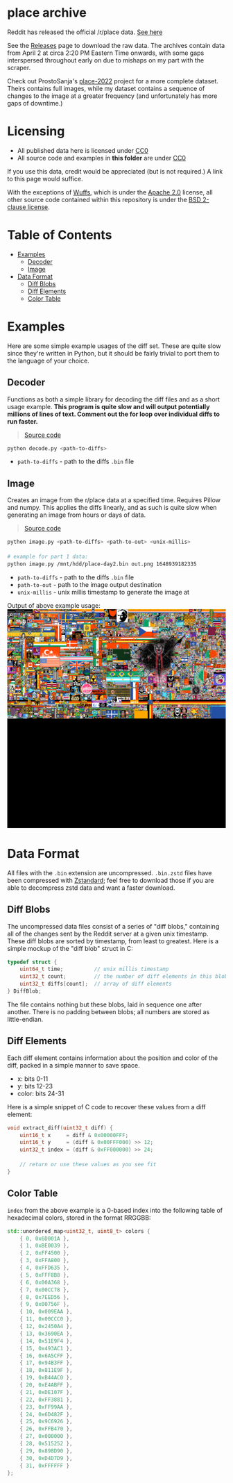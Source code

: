 # place archive

Reddit has released the official /r/place data.
[See here](https://www.reddit.com/r/place/comments/txvk2d/rplace_datasets_april_fools_2022/)

See the [Releases](https://github.com/woofdoggo/placeclient/releases) page to
download the raw data. The archives contain data from April 2 at circa 2:20 PM
Eastern Time onwards, with some gaps interspersed throughout early on due to
mishaps on my part with the scraper.

Check out ProstoSanja's [place-2022](https://github.com/ProstoSanja/place-2022)
project for a more complete dataset. Theirs contains full images, while my
dataset contains a sequence of changes to the image at a greater frequency
(and unfortunately has more gaps of downtime.)

# Licensing

- All published data here is licensed under [CC0](https://github.com/woofdoggo/placeclient/blob/main/LICENSE-CC0)
- All source code and examples in **this folder** are under [CC0](https://github.com/woofdoggo/placeclient/blob/main/LICENSE-CC0)

If you use this data, credit would be appreciated (but is not required.)
A link to this page would suffice.

With the exceptions of [Wuffs](https://github.com/woofdoggo/placeclient/blob/main/preprocessor/wuffs.c),
which is under the [Apache 2.0](https://github.com/woofdoggo/placeclient/blob/main/LICENSE-WUFFS)
license, all other source code contained within this repository is under the
[BSD 2-clause license](https://github.com/woofdoggo/placeclient/blob/main/LICENSE).

# Table of Contents

- [Examples](#examples)
  - [Decoder](#decoder)
  - [Image](#image)
- [Data Format](#data-format)
  - [Diff Blobs](#diff-blobs)
  - [Diff Elements](#diff-elements)
  - [Color Table](#color-table)

# Examples

Here are some simple example usages of the diff set. These are quite slow since
they're written in Python, but it should be fairly trivial to port them to the
language of your choice.

## Decoder

Functions as both a simple library for decoding the diff files and as a short
usage example. **This program is quite slow and will output potentially millions
of lines of text. Comment out the for loop over individual diffs to run faster.**

> [Source code](https://github.com/woofdoggo/placeclient/blob/main/doc/decode.py)

```sh
python decode.py <path-to-diffs>
```

- `path-to-diffs` - path to the diffs `.bin` file

## Image

Creates an image from the r/place data at a specified time. Requires Pillow and
numpy. This applies the diffs linearly, and as such is quite slow when generating
an image from hours or days of data.

> [Source code](https://github.com/woofdoggo/placeclient/blob/main/doc/image.py)

```sh
python image.py <path-to-diffs> <path-to-out> <unix-millis>

# example for part 1 data:
python image.py /mnt/hdd/place-day2.bin out.png 1648939182335
```

- `path-to-diffs` - path to the diffs `.bin` file
- `path-to-out` - path to the image output destination
- `unix-millis` - unix millis timestamp to generate the image at

Output of above example usage:
![place at around 6:40 PM EST, April 2](https://github.com/woofdoggo/placeclient/blob/main/doc/out.png?raw=true)

# Data Format

All files with the `.bin` extension are uncompressed. `.bin.zstd` files have
been compressed with [Zstandard](https://github.com/facebook/zstd); feel free
to download those if you are able to decompress zstd data and want a faster
download.

## Diff Blobs

The uncompressed data files consist of a series of "diff blobs," containing all
of the changes sent by the Reddit server at a given unix timestamp. These diff
blobs are sorted by timestamp, from least to greatest. Here is a simple mockup
of the "diff blob" struct in C:

```c
typedef struct {
    uint64_t time;          // unix millis timestamp
    uint32_t count;         // the number of diff elements in this blob
    uint32_t diffs[count];  // array of diff elements
} DiffBlob;
```

The file contains nothing but these blobs, laid in sequence one after another.
There is no padding between blobs; all numbers are stored as little-endian.

## Diff Elements

Each diff element contains information about the position and color of the
diff, packed in a simple manner to save space.

- x: bits 0-11
- y: bits 12-23
- color: bits 24-31

Here is a simple snippet of C code to recover these values from a diff element:

```c
void extract_diff(uint32_t diff) {
    uint16_t x     = diff & 0x00000FFF;
    uint16_t y     = (diff & 0x00FFF000) >> 12;
    uint32_t index = (diff & 0xFF000000) >> 24;

    // return or use these values as you see fit
}
```

## Color Table

`index` from the above example is a 0-based index into the following table of
hexadecimal colors, stored in the format RRGGBB:

```cpp
std::unordered_map<uint32_t, uint8_t> colors {
    { 0, 0x6D001A },
    { 1, 0xBE0039 },
    { 2, 0xFF4500 },
    { 3, 0xFFA800 },
    { 4, 0xFFD635 },
    { 5, 0xFFF8B8 },
    { 6, 0x00A368 },
    { 7, 0x00CC78 },
    { 8, 0x7EED56 },
    { 9, 0x00756F },
    { 10, 0x009EAA },
    { 11, 0x00CCC0 },
    { 12, 0x2450A4 },
    { 13, 0x3690EA },
    { 14, 0x51E9F4 },
    { 15, 0x493AC1 },
    { 16, 0x6A5CFF },
    { 17, 0x94B3FF },
    { 18, 0x811E9F },
    { 19, 0xB44AC0 },
    { 20, 0xE4ABFF },
    { 21, 0xDE107F },
    { 22, 0xFF3881 },
    { 23, 0xFF99AA },
    { 24, 0x6D482F },
    { 25, 0x9C6926 },
    { 26, 0xFFB470 },
    { 27, 0x000000 },
    { 28, 0x515252 },
    { 29, 0x898D90 },
    { 30, 0xD4D7D9 },
    { 31, 0xFFFFFF }
};
```
